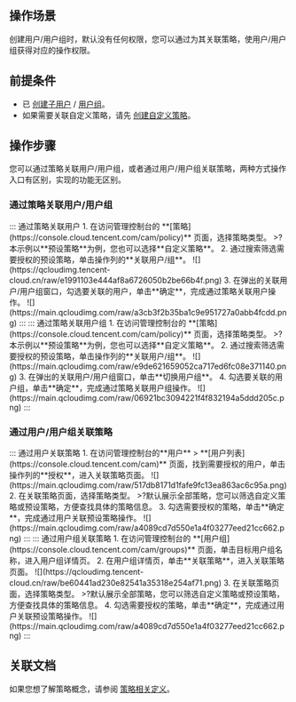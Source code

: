 ## 操作场景
创建用户/用户组时，默认没有任何权限，您可以通过为其关联策略，使用户/用户组获得对应的操作权限。


## 前提条件
- 已 [创建子用户](https://cloud.tencent.com/document/product/598/13674) / [用户组](https://cloud.tencent.com/document/product/598/14985)。
- 如果需要关联自定义策略，请先 [创建自定义策略](https://cloud.tencent.com/document/product/598/37739)。

## 操作步骤
您可以通过策略关联用户/用户组，或者通过用户/用户组关联策略，两种方式操作入口有区别，实现的功能无区别。

### 通过策略关联用户/用户组
<dx-tabs>
::: 通过策略关联用户
1. 在访问管理控制台的 **[策略](https://console.cloud.tencent.com/cam/policy)** 页面，选择策略类型。
>?本示例以**预设策略**为例，您也可以选择**自定义策略**。
2. 通过搜索筛选需要授权的预设策略，单击操作列的**关联用户/组**。
![](https://qcloudimg.tencent-cloud.cn/raw/e1991103e444af8a6726050b2be66b4f.png)
3. 在弹出的关联用户/用户组窗口，勾选要关联的用户，单击**确定**，完成通过策略关联用户操作。
![](https://main.qcloudimg.com/raw/a3cb3f2b35ba1c9e951727a0abb4fcdd.png)
:::
::: 通过策略关联用户组
1. 在访问管理控制台的 **[策略](https://console.cloud.tencent.com/cam/policy)** 页面，选择策略类型。
>?本示例以**预设策略**为例，您也可以选择**自定义策略**。
2. 通过搜索筛选需要授权的预设策略，单击操作列的**关联用户/组**。
![](https://main.qcloudimg.com/raw/e9de621659052ca717ed6fc08e371140.png)
3. 在弹出的关联用户/用户组窗口，单击**切换用户组**。
4. 勾选要关联的用户组，单击**确定**，完成通过策略关联用户组操作。
![](https://main.qcloudimg.com/raw/06921bc3094221f4f832194a5ddd205c.png)
:::
</dx-tabs>


### 通过用户/用户组关联策略

<dx-tabs>
::: 通过用户关联策略
1. 在访问管理控制台的**用户** > **[用户列表](https://console.cloud.tencent.com/cam)** 页面，找到需要授权的用户，单击操作列的**授权**，进入关联策略页面。
![](https://main.qcloudimg.com/raw/517db8171d1fafe9fc13ea863ac6c95a.png)
2. 在关联策略页面，选择策略类型。
>?默认展示全部策略，您可以筛选自定义策略或预设策略，方便查找具体的策略信息。
3. 勾选需要授权的策略，单击**确定**，完成通过用户关联预设策略操作。
![](https://main.qcloudimg.com/raw/a4089cd7d550e1a4f03277eed21cc662.png)
:::
::: 通过用户组关联策略
1. 在访问管理控制台的 **[用户组](https://console.cloud.tencent.com/cam/groups)** 页面，单击目标用户组名称，进入用户组详情页。
2. 在用户组详情页，单击**关联策略**，进入关联策略页面。
![](https://qcloudimg.tencent-cloud.cn/raw/be60441ad230e82541a35318e254af71.png)
3. 在关联策略页面，选择策略类型。
>?默认展示全部策略，您可以筛选自定义策略或预设策略，方便查找具体的策略信息。
4. 勾选需要授权的策略，单击**确定**，完成通过用户关联预设策略操作。
![](https://main.qcloudimg.com/raw/a4089cd7d550e1a4f03277eed21cc662.png)
:::
</dx-tabs>

## 关联文档

 如果您想了解策略概念，请参阅 [策略相关定义](https://cloud.tencent.com/document/product/598/10601)。 
